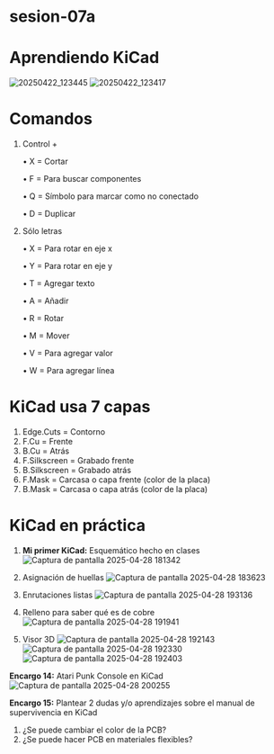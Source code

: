 # sesion-07a

# Aprendiendo KiCad

![20250422_123445](https://github.com/user-attachments/assets/047e6d9a-ef02-4c7f-8f4d-fcf7a49c621c)
![20250422_123417](https://github.com/user-attachments/assets/cbc818cf-fffe-43c9-8f43-294954b5cd73)

# Comandos

  1. Control +
     
     • X = Cortar
     
     • F = Para buscar componentes
     
     • Q = Símbolo para marcar como no conectado
     
     • D = Duplicar
     
  2. Sólo letras
     
     • X = Para rotar en eje x
     
     • Y = Para rotar en eje y
     
     • T = Agregar texto
     
     • A = Añadir
     
     • R = Rotar
     
     • M = Mover
     
     • V = Para agregar valor
     
     • W = Para agregar línea

# KiCad usa 7 capas

  1. Edge.Cuts = Contorno
  2. F.Cu = Frente
  3. B.Cu = Atrás
  4. F.Silkscreen = Grabado frente
  5. B.Silkscreen = Grabado atrás
  6. F.Mask = Carcasa o capa frente (color de la placa)
  7. B.Mask = Carcasa o capa atrás (color de la placa)

# KiCad en práctica

1. **Mi primer KiCad:** Esquemático hecho en clases
![Captura de pantalla 2025-04-28 181342](https://github.com/user-attachments/assets/a24ebb27-ebb5-46ab-832b-b4f03a9ebd39)

3. Asignación de huellas
![Captura de pantalla 2025-04-28 183623](https://github.com/user-attachments/assets/017b8224-bcad-4818-b7d8-35e954cd3cce)

4. Enrutaciones listas
![Captura de pantalla 2025-04-28 193136](https://github.com/user-attachments/assets/815a686b-e225-424b-804e-a503ff2b6dfd)

6. Relleno para saber qué es de cobre
![Captura de pantalla 2025-04-28 191941](https://github.com/user-attachments/assets/9938a903-3327-4669-87b2-9620283feb89)

8. Visor 3D
![Captura de pantalla 2025-04-28 192143](https://github.com/user-attachments/assets/3a9634c5-07a9-4727-8072-0dbb6bf71e86)
![Captura de pantalla 2025-04-28 192330](https://github.com/user-attachments/assets/5f609c8e-8c7e-4354-a477-e4d4a012bcca)
![Captura de pantalla 2025-04-28 192403](https://github.com/user-attachments/assets/1ea0aae9-3d09-4830-b5ee-249ace23702c)

**Encargo 14:** Atari Punk Console en KiCad
![Captura de pantalla 2025-04-28 200255](https://github.com/user-attachments/assets/76fd99cb-483b-4128-91c0-cea343469708)

**Encargo 15:** Plantear 2 dudas y/o aprendizajes sobre el manual de supervivencia en KiCad
 1. ¿Se puede cambiar el color de la PCB?
 2. ¿Se puede hacer PCB en materiales flexibles?
